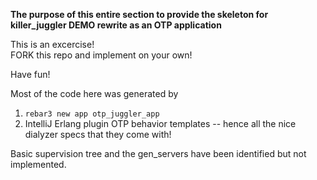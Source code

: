 **The purpose of this entire section to provide the skeleton for 
killer_juggler DEMO rewrite
as an OTP application**

This is an excercise!  
FORK this repo and implement on your own!

Have fun! 


Most of the code here was generated by 
1. `rebar3 new app otp_juggler_app`
2. IntelliJ Erlang plugin OTP behavior templates -- hence all the nice
dialyzer specs that they come with!   
 
Basic supervision tree and the gen_servers 
have been identified but not implemented.
